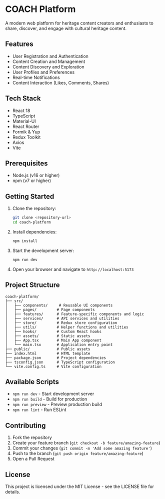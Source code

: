 # COACH Platform

A modern web platform for heritage content creators and enthusiasts to share, discover, and engage with cultural heritage content.

## Features

- User Registration and Authentication
- Content Creation and Management
- Content Discovery and Exploration
- User Profiles and Preferences
- Real-time Notifications
- Content Interaction (Likes, Comments, Shares)

## Tech Stack

- React 18
- TypeScript
- Material-UI
- React Router
- Formik & Yup
- Redux Toolkit
- Axios
- Vite

## Prerequisites

- Node.js (v16 or higher)
- npm (v7 or higher)

## Getting Started

1. Clone the repository:
   ```bash
   git clone <repository-url>
   cd coach-platform
   ```

2. Install dependencies:
   ```bash
   npm install
   ```

3. Start the development server:
   ```bash
   npm run dev
   ```

4. Open your browser and navigate to `http://localhost:5173`

## Project Structure

```
coach-platform/
├── src/
│   ├── components/     # Reusable UI components
│   ├── pages/         # Page components
│   ├── features/      # Feature-specific components and logic
│   ├── services/      # API services and utilities
│   ├── store/         # Redux store configuration
│   ├── utils/         # Helper functions and utilities
│   ├── hooks/         # Custom React hooks
│   ├── assets/        # Static assets
│   ├── App.tsx        # Main App component
│   └── main.tsx       # Application entry point
├── public/            # Public assets
├── index.html         # HTML template
├── package.json       # Project dependencies
├── tsconfig.json      # TypeScript configuration
└── vite.config.ts     # Vite configuration
```

## Available Scripts

- `npm run dev` - Start development server
- `npm run build` - Build for production
- `npm run preview` - Preview production build
- `npm run lint` - Run ESLint

## Contributing

1. Fork the repository
2. Create your feature branch (`git checkout -b feature/amazing-feature`)
3. Commit your changes (`git commit -m 'Add some amazing feature'`)
4. Push to the branch (`git push origin feature/amazing-feature`)
5. Open a Pull Request

## License

This project is licensed under the MIT License - see the LICENSE file for details. 